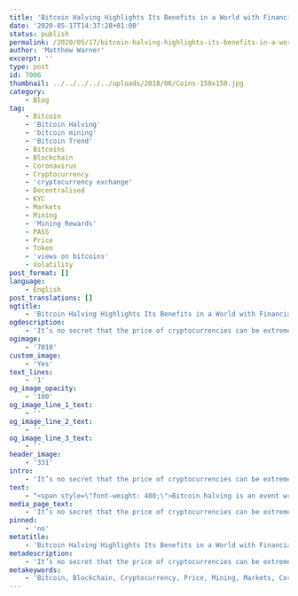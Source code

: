 ```yaml
---
title: 'Bitcoin Halving Highlights Its Benefits in a World with Financial Uncertainty'
date: '2020-05-17T14:37:28+01:00'
status: publish
permalink: /2020/05/17/bitcoin-halving-highlights-its-benefits-in-a-world-with-financial-uncertainty
author: 'Matthew Warner'
excerpt: ''
type: post
id: 7006
thumbnail: ../../../../../uploads/2018/06/Coins-150x150.jpg
category:
    - Blog
tag:
    - Bitcoin
    - 'Bitcoin Halving'
    - 'bitcoin mining'
    - 'Bitcoin Trend'
    - Bitcoins
    - Blockchain
    - Coronavirus
    - Cryptocurrency
    - 'cryptocurrency exchange'
    - Decentralised
    - KYC
    - Markets
    - Mining
    - 'Mining Rewards'
    - PASS
    - Price
    - Token
    - 'views on bitcoins'
    - Volatility
post_format: []
language:
    - English
post_translations: []
ogtitle:
    - 'Bitcoin Halving Highlights Its Benefits in a World with Financial Uncertainty'
ogdescription:
    - 'It’s no secret that the price of cryptocurrencies can be extremely volatile. As the poster child, Bitcoin is an excellent example of this, as highlighted in the past month where Bitcoin’s price has seen a low of around US$6,500, a high of just over US$10,000 and is currently sitting at about US$8,750 at time of writing (thought this changes by the minute). Between the 9th and 10th of May the price dropped US$1,500 in just 24 hours. There are many causes of the volatility cryptocurrencies experience, from changes in regulations, fear and misunderstanding, to a relatively small market size (compared to more traditional markets) and the influence of decisions taken by people holding large amounts of cryptocurrency; however, the recent price fluctuations has been attributed by many to the anticipation of Bitcoin halving event that took place on the 11th of May.'
ogimage:
    - '7010'
custom_image:
    - 'Yes'
text_lines:
    - '1'
og_image_opacity:
    - '100'
og_image_line_1_text:
    - ''
og_image_line_2_text:
    - ''
og_image_line_3_text:
    - ''
header_image:
    - '331'
intro:
    - 'It’s no secret that the price of cryptocurrencies can be extremely volatile. As the poster child, Bitcoin is an excellent example of this, as highlighted in the past month where Bitcoin’s price has seen a low of around US$6,500, a high of just over US$10,000 and is currently sitting at about US$8,750 at time of writing (thought this changes by the minute). Between the 9th and 10th of May the price dropped US$1,500 in just 24 hours. There are many causes of the volatility cryptocurrencies experience, from changes in regulations, fear and misunderstanding, to a relatively small market size (compared to more traditional markets) and the influence of decisions taken by people holding large amounts of cryptocurrency; however, the recent price fluctuations has been attributed by many to the anticipation of Bitcoin halving event that took place on the 11th of May.'
text:
    - "<span style=\"font-weight: 400;\">Bitcoin halving is an event written into Bitcoin’s code that takes place every time an additional 210,000 blocks have been mined - which has been approximately every four years so far - and halves the Bitcoin reward that miners get from adding new blocks to the chain. Eventually, when the total number of Bitcoin reaches 21,000,000 the reward will drop to 0, marking the upper limit of the number of Bitcoin that can ever exist. By limiting the total number that can exist, Bitcoin’s scarcity and therefore value is hard-coded, unable to be influenced by any controller or governing body implementing monetary policies such as money printing and quantitative easing. This property of being immune to outside manipulation was perhaps one of the driving factors behind its creation, hinted at when Satoshi Nakamoto released it with a reference to the banking crisis, and has given rise to much of Bitcoin’s comparison to a ‘digital gold’.\_</span>\r\n\r\n<span style=\"font-weight: 400;\">This recent event marks 93.75% of all Bitcoins having been mined and the reduction of the Bitcoins reward given to a miner reducing from 12.5 to 6.25, although the final one is not expected to be mined until sometime in 2040. Historically, the halving events have heralded a period of price instability which ends in an overall rise of the price once the initial volatility ends.\_</span>\r\n\r\n<span style=\"font-weight: 400;\">However, since the halving happened on the 11th, there seems to be a fairly stable upward trend compared to the rapid ups and downs of the past week. Despite this, the longer term effects of the halving remain to be seen and experts may be able to draw conclusions in the following weeks of how this latest development will play out.\_</span>\r\n\r\n<span style=\"font-weight: 400;\">As the world looks likely to experience another economic downturn on the scale of the 2008 crisis due to the effects of the <a href=\"https://www.blockpass.org/2020/04/17/kyc-digital-certificate-service-for-covid-19-testing/\">COVID-19 coronavirus</a> pandemic, the benefits of a global, immutable, non-government controlled or manipulable currency such as Bitcoin could very well see a resurgence in popularity as people realize its benefits and remember what it was designed for.\_</span>"
media_page_text:
    - 'It’s no secret that the price of cryptocurrencies can be extremely volatile. As the poster child, Bitcoin is an excellent example of this, as highlighted in the past month where Bitcoin’s price has seen a low of around US$6,500, a high of just over US$10,000 and is currently sitting at about US$8,750 at time of writing (thought this changes by the minute). Between the 9th and 10th of May the price dropped US$1,500 in just 24 hours. There are many causes of the volatility cryptocurrencies experience, from changes in regulations, fear and misunderstanding, to a relatively small market size (compared to more traditional markets) and the influence of decisions taken by people holding large amounts of cryptocurrency; however, the recent price fluctuations has been attributed by many to the anticipation of Bitcoin halving event that took place on the 11th of May.'
pinned:
    - 'no'
metatitle:
    - 'Bitcoin Halving Highlights Its Benefits in a World with Financial Uncertainty'
metadescription:
    - 'It’s no secret that the price of cryptocurrencies can be extremely volatile. As the poster child, Bitcoin is an excellent example of this, as highlighted in the past month where Bitcoin’s price has seen a low of around US$6,500, a high of just over US$10,000 and is currently sitting at about US$8,750 at time of writing (thought this changes by the minute). Between the 9th and 10th of May the price dropped US$1,500 in just 24 hours. There are many causes of the volatility cryptocurrencies experience, from changes in regulations, fear and misunderstanding, to a relatively small market size (compared to more traditional markets) and the influence of decisions taken by people holding large amounts of cryptocurrency; however, the recent price fluctuations has been attributed by many to the anticipation of Bitcoin halving event that took place on the 11th of May.'
metakeywords:
    - 'Bitcoin, Blockchain, Cryptocurrency, Price, Mining, Markets, Coronavirus, Decentralised, Mining Rewards, Volatility, Token, PASS, KYC, Bitcoin Halving, Bitcoin Trend, Bitcoins, bitcoin mining, cryptocurrency exchange, views on bitcoins'
---
```

<!DOCTYPE html PUBLIC "-//W3C//DTD HTML 4.0 Transitional//EN" "http://www.w3.org/TR/REC-html40/loose.dtd">
<?xml encoding="UTF-8">
